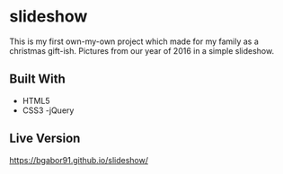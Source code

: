 # slideshow

This is my first own-my-own project which made for my family as a christmas gift-ish. Pictures from our year of 2016 in a simple slideshow.

## Built With

 - HTML5
 - CSS3
 -jQuery
 
## Live Version

https://bgabor91.github.io/slideshow/

